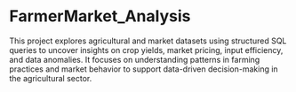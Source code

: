 # FarmerMarket_Analysis
This project explores agricultural and market datasets using structured SQL queries to uncover insights on crop yields, market pricing, input efficiency, and data anomalies. It focuses on understanding patterns in farming practices and market behavior to support data-driven decision-making in the agricultural sector.
